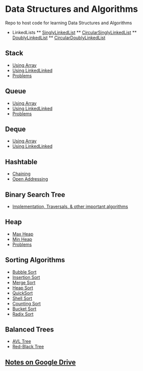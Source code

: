 # Data Structures and Algorithms 
Repo to host code for learning Data Structures and Algorithms 

* LinkedLists
** [SinglyLinkedList](https://github.com/njha-collab/DS_Algo/blob/master/src/basic/ll/singly/SinglyLinkedList.java)
** [CircularSinglyLinkedList](https://github.com/njha-collab/DS_Algo/blob/master/src/basic/ll/singly/CircularSinglyLinkedList.java)
** [DoublyLinkedList](https://github.com/njha-collab/DS_Algo/blob/master/src/basic/ll/doubly/DoublyLinkedList.java)
** [CircularDoublyLinkedList](https://github.com/njha-collab/DS_Algo/blob/master/src/basic/ll/doubly/CircularDoublyLinkedList.java)

## Stack
* [Using Array](https://github.com/njha-collab/DS_Algo/blob/master/src/basic/stack/usingarray/StackTest.java)
* [Using LinkedLinked](https://github.com/njha-collab/DS_Algo/blob/master/src/basic/stack/using_linkedlist/StackTest.java)
* [Problems](https://github.com/njha-collab/DS_Algo/tree/master/src/basic/stack)

## Queue
* [Using Array](https://github.com/njha-collab/DS_Algo/blob/master/src/basic/queue/usingarray/QueueTest.java)
* [Using LinkedLinked](https://github.com/njha-collab/DS_Algo/blob/master/src/basic/queue/using_linkedlist/QueueTest.java)
* [Problems](https://github.com/njha-collab/DS_Algo/tree/master/src/basic/queue)

## Deque
* [Using Array](https://github.com/njha-collab/DS_Algo/blob/master/src/basic/queue/usingarray/DequeTest.java)
* [Using LinkedLinked](https://github.com/njha-collab/DS_Algo/blob/master/src/basic/queue/using_linkedlist/DequeTest.java)

## Hashtable
* [Chaining](https://github.com/njha-collab/DS_Algo/blob/master/src/basic/hashing/chaining/HashTableTest.java)
* [Open Addressing](https://github.com/njha-collab/DS_Algo/blob/master/src/basic/hashing/openaddressing/HashTableTest.java)

## Binary Search Tree
* [Implementation, Traversals, & other important algorithms](https://github.com/njha-collab/DS_Algo/blob/master/src/tree/bst/BstTest.java)

## Heap
* [Max Heap](https://github.com/njha-collab/DS_Algo/blob/master/src/tree/heap/MaxHeapTest.java)
* [Min Heap](https://github.com/njha-collab/DS_Algo/blob/master/src/tree/heap/MinHeapTest.java)
* [Problems](https://github.com/njha-collab/DS_Algo/tree/master/src/tree/heap/problems)

## Sorting Algorithms
* [Bubble Sort](https://github.com/njha-collab/DS_Algo/blob/master/src/sorting/BubbleSort.java)
* [Insertion Sort](https://github.com/njha-collab/DS_Algo/blob/master/src/sorting/InsertionSort.java)
* [Merge Sort](https://github.com/njha-collab/DS_Algo/blob/master/src/sorting/MergeSort.java)
* [Heap Sort](https://github.com/njha-collab/DS_Algo/blob/master/src/sorting/HeapSort.java)
* [QuickSort](https://github.com/njha-collab/DS_Algo/blob/master/src/sorting/QuickSort.java)
* [Shell Sort](https://github.com/njha-collab/DS_Algo/blob/master/src/sorting/Shell.java)
* [Counting Sort](https://github.com/njha-collab/DS_Algo/blob/master/src/sorting/CountingSort.java)
* [Bucket Sort](https://github.com/njha-collab/DS_Algo/blob/master/src/sorting/BucketSort.java)
* [Radix Sort](https://github.com/njha-collab/DS_Algo/blob/master/src/sorting/RadixSort.java)

## Balanced Trees
* [AVL Tree](https://github.com/njha-collab/DS_Algo/blob/master/src/advance_ds/AVLTree.java)
* [Red-Black Tree](https://github.com/njha-collab/DS_Algo/blob/master/src/advance_ds/RedBlackTree.java)



## [Notes on Google Drive](https://drive.google.com/drive/folders/0B1EMPyM0E8hzR093NjEyYm8zdjA?usp=sharing)
